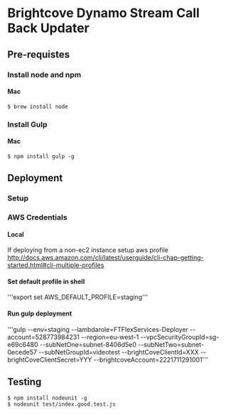 # Brightcove Dynamo Stream Call Back Updater

## Pre-requistes

### Install node and npm
#### Mac
```
$ brew install node
```

### Install Gulp
#### Mac
```
$ npm install gulp -g
```

## Deployment

### Setup

### AWS Credentials

#### Local
If deploying from a non-ec2 instance setup aws profile
http://docs.aws.amazon.com/cli/latest/userguide/cli-chap-getting-started.html#cli-multiple-profiles

#### Set default profile in shell
'''export set AWS_DEFAULT_PROFILE=staging'''

#### Run gulp deployment
'''gulp --env=staging --lambdarole=FTFlexServices-Deployer --account=528773984231 --region=eu-west-1 --vpcSecurityGroupId=sg-e69c6480 --subNetOne=subnet-8406d5e0 --subNetTwo=subnet-0ecede57 --subNetGroupId=videotest --brightCoveClientId=XXX --brightCoveClientSecret=YYY --brightcoveAccount=2221711291001'''

## Testing

```
$ npm install nodeunit -g
$ nodeunit test/index.good.test.js
```
